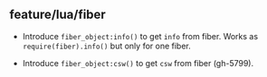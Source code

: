 ## feature/lua/fiber

* Introduce `fiber_object:info()` to get `info` from fiber.
  Works as `require(fiber).info()` but only for one fiber.

* Introduce `fiber_object:csw()` to get `csw` from fiber (gh-5799).
